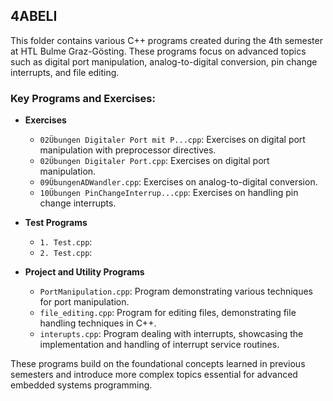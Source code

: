 ## 4ABELI

This folder contains various C++ programs created during the 4th semester at HTL Bulme Graz-Gösting. These programs focus on advanced topics such as digital port manipulation, analog-to-digital conversion, pin change interrupts, and file editing.

### Key Programs and Exercises:

- **Exercises**
  - `02Übungen Digitaler Port mit P...cpp`: Exercises on digital port manipulation with preprocessor directives.
  - `02Übungen Digitaler Port.cpp`: Exercises on digital port manipulation.
  - `09ÜbungenADWandler.cpp`: Exercises on analog-to-digital conversion.
  - `10Übungen PinChangeInterrup...cpp`: Exercises on handling pin change interrupts.

- **Test Programs**
  - `1. Test.cpp`: 
  - `2. Test.cpp`: 

- **Project and Utility Programs**
  - `PortManipulation.cpp`: Program demonstrating various techniques for port manipulation.
  - `file_editing.cpp`: Program for editing files, demonstrating file handling techniques in C++.
  - `interupts.cpp`: Program dealing with interrupts, showcasing the implementation and handling of interrupt service routines.

These programs build on the foundational concepts learned in previous semesters and introduce more complex topics essential for advanced embedded systems programming.
